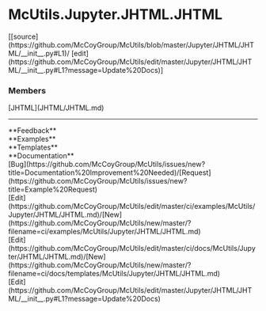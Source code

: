 # <a id="McUtils.Jupyter.JHTML.JHTML">McUtils.Jupyter.JHTML.JHTML</a> 
<div class="docs-source-link" markdown="1">
[[source](https://github.com/McCoyGroup/McUtils/blob/master/Jupyter/JHTML/JHTML/__init__.py#L1)/
[edit](https://github.com/McCoyGroup/McUtils/edit/master/Jupyter/JHTML/JHTML/__init__.py#L1?message=Update%20Docs)]
</div>
    


### Members
<div class="container alert alert-secondary bg-light">
  <div class="row">
   <div class="col" markdown="1">
[JHTML](JHTML/JHTML.md)   
</div>
   <div class="col" markdown="1">
   
</div>
   <div class="col" markdown="1">
   
</div>
</div>
</div>













---


<div markdown="1" class="text-secondary">
<div class="container">
  <div class="row">
   <div class="col" markdown="1">
**Feedback**   
</div>
   <div class="col" markdown="1">
**Examples**   
</div>
   <div class="col" markdown="1">
**Templates**   
</div>
   <div class="col" markdown="1">
**Documentation**   
</div>
   <div class="col" markdown="1">
   
</div>
   <div class="col" markdown="1">
   
</div>
   <div class="col" markdown="1">
   
</div>
</div>
  <div class="row">
   <div class="col" markdown="1">
[Bug](https://github.com/McCoyGroup/McUtils/issues/new?title=Documentation%20Improvement%20Needed)/[Request](https://github.com/McCoyGroup/McUtils/issues/new?title=Example%20Request)   
</div>
   <div class="col" markdown="1">
[Edit](https://github.com/McCoyGroup/McUtils/edit/master/ci/examples/McUtils/Jupyter/JHTML/JHTML.md)/[New](https://github.com/McCoyGroup/McUtils/new/master/?filename=ci/examples/McUtils/Jupyter/JHTML/JHTML.md)   
</div>
   <div class="col" markdown="1">
[Edit](https://github.com/McCoyGroup/McUtils/edit/master/ci/docs/McUtils/Jupyter/JHTML/JHTML.md)/[New](https://github.com/McCoyGroup/McUtils/new/master/?filename=ci/docs/templates/McUtils/Jupyter/JHTML/JHTML.md)   
</div>
   <div class="col" markdown="1">
[Edit](https://github.com/McCoyGroup/McUtils/edit/master/Jupyter/JHTML/JHTML/__init__.py#L1?message=Update%20Docs)   
</div>
   <div class="col" markdown="1">
   
</div>
   <div class="col" markdown="1">
   
</div>
   <div class="col" markdown="1">
   
</div>
</div>
</div>
</div>